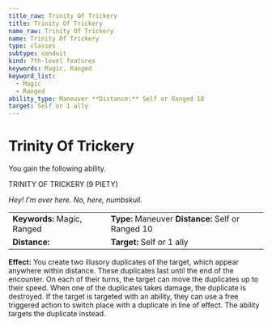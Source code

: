```yaml
---
title_raw: Trinity Of Trickery
title: Trinity Of Trickery
name_raw: Trinity Of Trickery
name: Trinity Of Trickery
type: classes
subtype: conduit
kind: 7th-level features
keywords: Magic, Ranged
keyword_list:
  - Magic
  - Ranged
ability_type: Maneuver **Distance:** Self or Ranged 10
target: Self or 1 ally
---
```


# Trinity Of Trickery

You gain the following ability.

TRINITY OF TRICKERY (9 PIETY)

*Hey! I'm over here. No, here, numbskull.*

|                             |                                                    |
| :-------------------------- | :------------------------------------------------- |
| **Keywords:** Magic, Ranged | **Type:** Maneuver **Distance:** Self or Ranged 10 |
| **Distance:**               | **Target:** Self or 1 ally                         |

**Effect:** You create two illusory duplicates of the target, which appear anywhere within distance. These duplicates last until the end of the encounter. On each of their turns, the target can move the duplicates up to their speed. When one of the duplicates takes damage, the duplicate is destroyed. If the target is targeted with an ability, they can use a free triggered action to switch place with a duplicate in line of effect. The ability targets the duplicate instead.
